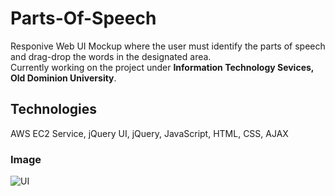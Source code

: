 # Parts-Of-Speech
Responive Web UI Mockup where the user must identify the parts of speech and drag-drop the words in the designated area.  
Currently working on the project under **Information Technology Sevices, Old Dominion University**.

## Technologies
AWS EC2 Service, jQuery UI, jQuery, JavaScript, HTML, CSS, AJAX

### Image
![UI]()
